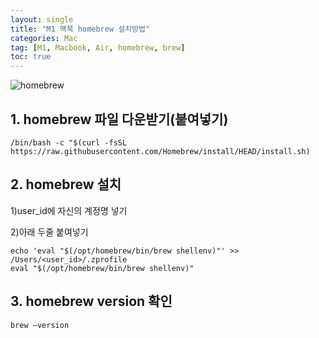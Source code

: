 ```yaml
---
layout: single
title: "M1 맥북 homebrew 설치방법"
categories: Mac
tag: [M1, Macbook, Air, homebrew, brew]
toc: true
---
```


![homebrew](https://media.vlpt.us/images/franc/post/12d872d8-479e-40d1-ba92-f5324e60a350/brew.png)

## 1. homebrew 파일 다운받기(붙여넣기)
```terminal
/bin/bash -c "$(curl -fsSL https://raw.githubusercontent.com/Homebrew/install/HEAD/install.sh)
```

## 2. homebrew 설치
1)user_id에 자신의 계정명 넣기

2)아래 두줄 붙여넣기
```terminal
echo 'eval "$(/opt/homebrew/bin/brew shellenv)"' >> /Users/<user_id>/.zprofile
eval "$(/opt/homebrew/bin/brew shellenv)"
```

## 3. homebrew version 확인
```terminal
brew —version
```